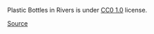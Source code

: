 Plastic Bottles in Rivers is under [CC0 1.0](https://creativecommons.org/publicdomain/zero/1.0/) license.

[Source](https://github.com/m0-n/Plastic-Bottles-Dataset#license)